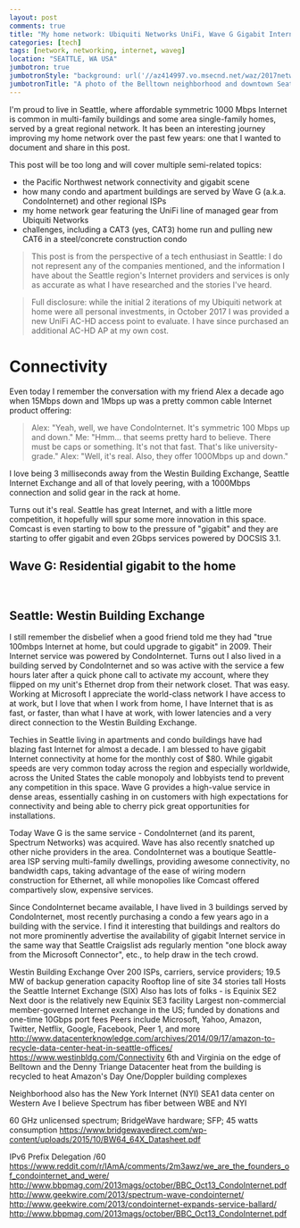 ```yaml
---
layout: post
comments: true
title: "My home network: Ubiquiti Networks UniFi, Wave G Gigabit Internet, and CAT6-CAT3 wiring"
categories: [tech]
tags: [network, networking, internet, waveg]
location: "SEATTLE, WA USA"
jumbotron: true
jumbotronStyle: "background: url('//az414997.vo.msecnd.net/waz/2017network/rooftop-pano-web.jpg') no-repeat left center; background-size: cover; overflow: hidden; min-height: 500px;"
jumbotronTitle: "A photo of the Belltown neighborhood and downtown Seattle, the Space Needle, and rooftop wireless backhaul networking equipment"
---
```


I'm proud to live in Seattle, where affordable symmetric 1000 Mbps Internet is common in multi-family buildings and some area single-family homes, served
by a great regional network. It has been an interesting journey improving my home network over the past few years: one that I wanted to document and share in this post.

This post will be too long and will cover multiple semi-related topics:

- the Pacific Northwest network connectivity and gigabit scene
- how many condo and apartment buildings are served by Wave G (a.k.a. CondoInternet) and other regional ISPs
- my home network gear featuring the UniFi line of managed gear from Ubiquiti Networks
- challenges, including a CAT3 (yes, CAT3) home run and pulling new CAT6 in a steel/concrete construction condo

> This post is from the perspective of a tech enthusiast in Seattle: I do not represent any of the companies mentioned, and the information I have about the Seattle region's Internet providers and services is only as accurate as what I have researched and the stories I've heard.

> Full disclosure: while the initial 2 iterations of my Ubiquiti network at home were all personal investments, in October 2017 I was provided a new UniFi AC-HD access point to evaluate. I have since purchased an additional AC-HD AP at my own cost.

# Connectivity

Even today I remember the conversation with my friend Alex a decade ago when 15Mbps down and 1Mbps up was a pretty common cable Internet product offering:

> Alex: "Yeah, well, we have CondoInternet. It's symmetric 100 Mbps up and down."
> Me: "Hmm... that seems pretty hard to believe. There must be caps or something. It's not that fast. That's like university-grade."
> Alex: "Well, it's real. Also, they offer 1000Mbps up and down."

I love being 3 milliseconds away from the Westin Building Exchange, Seattle Internet Exchange and all of that lovely peering, with a 1000Mbps connection and solid gear in the rack at home.

Turns out it's real. Seattle has great Internet, and with a little more competition, it hopefully will spur some more innovation in this space. Comcast is even starting to bow to the pressure of "gigabit" and they are starting to offer gigabit and even 2Gbps services powered by DOCSIS 3.1.

## Wave G: Residential gigabit to the home

<img src="{{ site.cdn }}2017network/other-buildings.jpg" class="img-responsive" title="" />

<img src="{{ site.cdn }}2017network/other-buildings2.jpg" class="img-responsive" title="" />

<img src="{{ site.cdn }}2017network/cloudkeytray1.jpg" class="img-responsive" title="" />

<img src="{{ site.cdn }}2017network/waveg-fiber.jpg" class="img-responsive" title="" />

<img src="{{ site.cdn }}2017network/rackview.jpg" class="img-responsive" title="" />

<img src="{{ site.cdn }}2017network/ubnt-wifi-hallway.jpg" class="img-responsive" title="" />

<img src="{{ site.cdn }}2017network/microfische-machine.jpg" class="img-responsive" title="" />



<img src="{{ site.cdn }}2017network/cat3-jack.jpg" class="img-responsive" title="" />
<img src="{{ site.cdn }}2017network/cat6-cat3-wall-mess3.jpg" class="img-responsive" title="" />
<img src="{{ site.cdn }}2017network/cat6-splicing.jpg" class="img-responsive" title="" />
<img src="{{ site.cdn }}2017network/cat6-wiring-service-loop.jpg" class="img-responsive" title="" />
<img src="{{ site.cdn }}2017network/ceiling-running-cables.jpg" class="img-responsive" title="" />
<img src="{{ site.cdn }}2017network/closet-running-cat6.jpg" class="img-responsive" title="" />
<img src="{{ site.cdn }}2017network/cloudkeytray2.jpg" class="img-responsive" title="" />
<img src="{{ site.cdn }}2017network/electrical-in-ceiling.jpg" class="img-responsive" title="" />
<img src="{{ site.cdn }}2017network/office-rack6.jpg" class="img-responsive" title="" />
<img src="{{ site.cdn }}2017network/rack-with-sgpro.jpg" class="img-responsive" title="" />
<img src="{{ site.cdn }}2017network/rooftop-microwaves.jpg" class="img-responsive" title="" />
<img src="{{ site.cdn }}2017network/rooftop-waveg1.jpg" class="img-responsive" title="" />
<img src="{{ site.cdn }}2017network/running-ent-through-kitchen-ceiling-walls.jpg" class="img-responsive" title="" />
<img src="{{ site.cdn }}2017network/ubnt-uap-blue-night.jpg" class="img-responsive" title="" />
<img src="{{ site.cdn }}2017network/ubnt-uap-wall-install.jpg" class="img-responsive" title="" />
<img src="{{ site.cdn }}2017network/ubnt-wifi-bedroom.jpg" class="img-responsive" title="" />
<img src="{{ site.cdn }}2017network/ubntuap.jpg" class="img-responsive" title="" />

## Seattle: Westin Building Exchange

I still remember the disbelief when a good friend told me they had "true 100mbps Internet at home, but could upgrade to gigabit" in 2009. Their Internet service was powered by CondoInternet. Turns out I also lived in a building served by CondoInternet and so was active with the service a few hours later after a quick phone call to activate my account, where they flipped on my unit's Ethernet drop from their network closet. That was easy. Working at Microsoft I appreciate the world-class network I have access to at work, but I love that when I work from home, I have Internet that is as fast, or faster, than what I have at work, with lower latencies and a very direct connection to the Westin Building Exchange.

Techies in Seattle living in apartments and condo buildings have had blazing fast Internet for almost a decade. I am blessed to have gigabit Internet connectivity at home for the monthly cost of $80. While gigabit speeds are very common today across the region and especially worldwide, across the United States the cable monopoly and lobbyists tend to prevent any competition in this space. Wave G provides a high-value service in dense areas, essentially cashing in on customers with high expectations for connectivity and being able to cherry pick great opportunities for installations.

Today Wave G is the same service - CondoInternet (and its parent, Spectrum Networks) was acquired. Wave has also recently snatched up other niche providers in the area. CondoInternet was a boutique Seattle-area ISP serving multi-family dwellings, providing awesome connectivity, no bandwidth caps, taking advantage of the ease of wiring modern construction for Ethernet, all while monopolies like Comcast offered compartively slow, expensive services.

Since CondoInternet became available, I have lived in 3 buildings served by CondoInternet, most recently purchasing a condo a few years ago in a building with the service. I find it interesting that buildings and realtors do not more prominently advertise the availability of gigabit Internet service in the same way that Seattle Craigslist ads regularly mention "one block away from the Microsoft Connector", etc., to help draw in the tech crowd.


Westin Building Exchange
Over 200 ISPs, carriers, service providers; 19.5 MW of backup generation capacity
Rooftop line of site
34 stories tall
Hosts the Seattle Internet Exchange (SIX)
Also has lots of folks - is Equinix SE2
Next door is the relatively new Equinix SE3 facility
Largest non-commercial member-governed Internet exchange in the US; funded by donations and one-time 10Gbps port fees
Peers include Microsoft, Yahoo, Amazon, Twitter, Netflix, Google, Facebook, Peer 1, and more
http://www.datacenterknowledge.com/archives/2014/09/17/amazon-to-recycle-data-center-heat-in-seattle-offices/
https://www.westinbldg.com/Connectivity
6th and Virginia on the edge of Belltown and the Denny Triange
Datacenter heat from the building is recycled to heat Amazon's Day One/Doppler building complexes

Neighborhood also has the New York Internet (NYI) SEA1 data center on Western Ave
I believe Spectrum has fiber between WBE and NYI

60 GHz unlicensed spectrum; BridgeWave hardware; SFP; 45 watts consumption https://www.bridgewavedirect.com/wp-content/uploads/2015/10/BW64_64X_Datasheet.pdf


IPv6 Prefix Delegation /60
https://www.reddit.com/r/IAmA/comments/2m3awz/we_are_the_founders_of_condointernet_and_were/
http://www.bbpmag.com/2013mags/october/BBC_Oct13_CondoInternet.pdf
http://www.geekwire.com/2013/spectrum-wave-condointernet/
http://www.geekwire.com/2013/condointernet-expands-service-ballard/
http://www.bbpmag.com/2013mags/october/BBC_Oct13_CondoInternet.pdf
